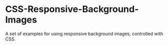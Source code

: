# CSS-Responsive-Background-Images
A set of examples for using responsive background images, controlled with CSS.
